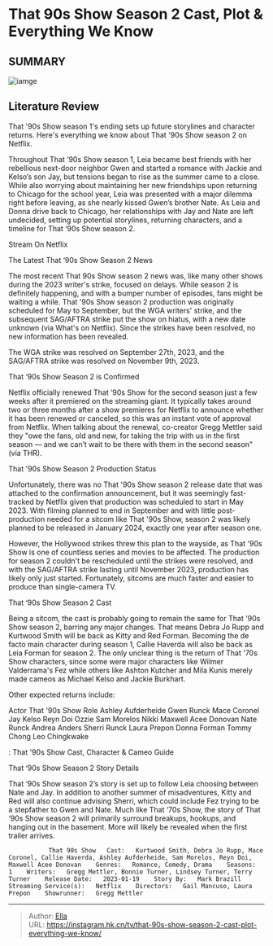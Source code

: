 # That  90s Show Season 2 Cast, Plot &amp; Everything We Know


## SUMMARY 

![iamge](https://static1.srcdn.com/wordpress/wp-content/uploads/2023/01/untitled-2.jpg)

## Literature Review
That &#39;90s Show season 1&#39;s ending sets up future storylines and character returns. Here&#39;s everything we know about That &#39;90s Show season 2 on Netflix.





Throughout That ‘90s Show season 1, Leia became best friends with her rebellious next-door neighbor Gwen and started a romance with Jackie and Kelso’s son Jay, but tensions began to rise as the summer came to a close. While also worrying about maintaining her new friendships upon returning to Chicago for the school year, Leia was presented with a major dilemma right before leaving, as she nearly kissed Gwen’s brother Nate. As Leia and Donna drive back to Chicago, her relationships with Jay and Nate are left undecided, setting up potential storylines, returning characters, and a timeline for That ‘90s Show season 2.




Stream On Netflix


 The Latest That ‘90s Show Season 2 News 
         

The most recent That 90s Show season 2 news was, like many other shows during the 2023 writer&#39;s strike, focused on delays. While season 2 is definitely happening, and with a bumper number of episodes, fans might be waiting a while. That &#39;90s Show season 2 production was originally scheduled for May to September, but the WGA writers&#39; strike, and the subsequent SAG/AFTRA strike put the show on hiatus, with a new date unknown (via What&#39;s on Netflix). Since the strikes have been resolved, no new information has been revealed. 



The WGA strike was resolved on September 27th, 2023, and the SAG/AFTRA strike was resolved on November 9th, 2023. 









 That ‘90s Show Season 2 is Confirmed 
          

Netflix officially renewed That ‘90s Show for the second season just a few weeks after it premiered on the streaming giant. It typically takes around two or three months after a show premieres for Netflix to announce whether it has been renewed or canceled, so this was an instant vote of approval from Netflix. When talking about the renewal, co-creator Gregg Mettler said they &#34;owe the fans, old and new, for taking the trip with us in the first season — and we can’t wait to be there with them in the second season&#34; (via THR). 



 That &#39;90s Show Season 2 Production Status 
          




Unfortunately, there was no That &#39;90s Show season 2 release date that was attached to the confirmation announcement, but it was seemingly fast-tracked by Netflix given that production was scheduled to start in May 2023. With filming planned to end in September and with little post-production needed for a sitcom like That &#39;90s Show, season 2 was likely planned to be released in January 2024, exactly one year after season one.

However, the Hollywood strikes threw this plan to the wayside, as That &#39;90s Show is one of countless series and movies to be affected. The production for season 2 couldn&#39;t be rescheduled until the strikes were resolved, and with the SAG/AFTRA strike lasting until November 2023, production has likely only just started. Fortunately, sitcoms are much faster and easier to produce than single-camera TV. 



 That ‘90s Show Season 2 Cast 
          




Being a sitcom, the cast is probably going to remain the same for That &#39;90s Show season 2, barring any major changes. That means Debra Jo Rupp and Kurtwood Smith will be back as Kitty and Red Forman. Becoming the de facto main character during season 1, Callie Haverda will also be back as Leia Forman for season 2. The only unclear thing is the return of That &#39;70s Show characters, since some were major characters like Wilmer Valderrama&#39;s Fez while others like Ashton Kutcher and Mila Kunis merely made cameos as Michael Kelso and Jackie Burkhart.

Other expected returns include: 

 Actor  That &#39;90s Show Role   Ashley Aufderheide  Gwen Runck   Mace Coronel  Jay Kelso   Reyn Doi  Ozzie   Sam Morelos  Nikki   Maxwell Acee Donovan  Nate Runck   Andrea Anders  Sherri Runck   Laura Prepon  Donna Forman   Tommy Chong  Leo Chingkwake   






 : That &#39;90s Show Cast, Character &amp; Cameo Guide



 That ‘90s Show Season 2 Story Details 
          

That ‘90s Show season 2’s story is set up to follow Leia choosing between Nate and Jay. In addition to another summer of misadventures, Kitty and Red will also continue advising Sherri, which could include Fez trying to be a stepfather to Gwen and Nate. Much like That ‘70s Show, the story of That ‘90s Show season 2 will primarily surround breakups, hookups, and hanging out in the basement. More will likely be revealed when the first trailer arrives.

               That 90s Show   Cast:   Kurtwood Smith, Debra Jo Rupp, Mace Coronel, Callie Haverda, Ashley Aufderheide, Sam Morelos, Reyn Doi, Maxwell Acee Donovan    Genres:   Romance, Comedy, Drama    Seasons:   1    Writers:   Gregg Mettler, Bonnie Turner, Lindsey Turner, Terry Turner    Release Date:   2023-01-19    Story By:   Mark Brazill    Streaming Service(s):   Netflix    Directors:   Gail Mancuso, Laura Prepon    Showrunner:   Gregg Mettler      

---

> Author: [Ella](https://instagram.hk.cn/)  
> URL: https://instagram.hk.cn/tv/that-90s-show-season-2-cast-plot-everything-we-know/  

